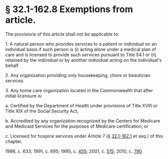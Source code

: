 # § 32.1-162.8 Exemptions from article.

<p>The provisions of this article shall not be applicable to:</p><p>1. A natural person who provides services to a patient or individual on an individual basis if such person is (i) acting alone under a medical plan of care and is licensed to provide such services pursuant to Title 54.1 or (ii) retained by the individual or by another individual acting on the individual's behalf.</p><p>2. Any organization providing only housekeeping, chore or beautician services.</p><p>3. Any home care organization located in the Commonwealth that after initial licensure is:</p><p>a. Certified by the Department of Health under provisions of Title XVIII or Title XIX of the Social Security Act;</p><p>b. Accredited by any organization recognized by the Centers for Medicare and Medicaid Services for the purposes of Medicare certification; or</p><p>c. Licensed for hospice services under Article 7 (§ <a href='http://law.lis.virginia.gov/vacode/32.1-162.1/'>32.1-162.1</a> et seq.) of this chapter.</p><p>1986, c. 633; 1991, c. 695; 1995, c. <a href='http://lis.virginia.gov/cgi-bin/legp604.exe?951+ful+CHAP0455'>455</a>; 2001, c. <a href='http://lis.virginia.gov/cgi-bin/legp604.exe?011+ful+CHAP0515'>515</a>; 2010, c. <a href='http://lis.virginia.gov/cgi-bin/legp604.exe?101+ful+CHAP0790'>790</a>.</p>